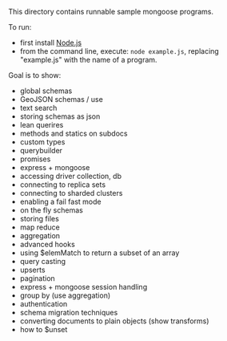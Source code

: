 
This directory contains runnable sample mongoose programs.

To run:

  - first install [Node.js](http://nodejs.org/)
  - from the command line, execute: `node example.js`, replacing "example.js" with the name of a program.


Goal is to show:

- global schemas
- GeoJSON schemas / use
- text search
- storing schemas as json
- lean querires
- methods and statics on subdocs
- custom types
- querybuilder
- promises
- express + mongoose
- accessing driver collection, db
- connecting to replica sets
- connecting to sharded clusters
- enabling a fail fast mode
- on the fly schemas
- storing files
- map reduce
- aggregation
- advanced hooks
- using $elemMatch to return a subset of an array
- query casting
- upserts
- pagination
- express + mongoose session handling
- group by (use aggregation)
- authentication
- schema migration techniques
- converting documents to plain objects (show transforms)
- how to $unset

